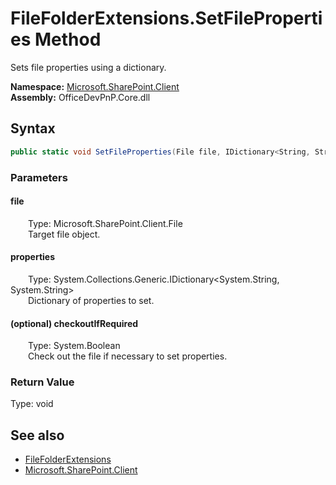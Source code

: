# FileFolderExtensions.SetFileProperties Method  
 Sets file properties using a dictionary.   

**Namespace:** [Microsoft.SharePoint.Client](Microsoft.SharePoint.Client.md)  
**Assembly:** OfficeDevPnP.Core.dll  
## Syntax
```C#
public static void SetFileProperties(File file, IDictionary<String, String> properties, Boolean checkoutIfRequired)
```
### Parameters
#### file  
&emsp;&emsp;Type: Microsoft.SharePoint.Client.File  
&emsp;&emsp;Target file object.  

  

#### properties  
&emsp;&emsp;Type: System.Collections.Generic.IDictionary<System.String, System.String>  
&emsp;&emsp;Dictionary of properties to set.  

  

#### (optional) checkoutIfRequired  
&emsp;&emsp;Type: System.Boolean  
&emsp;&emsp;Check out the file if necessary to set properties.  

  

### Return Value
Type: void  

## See also
- [FileFolderExtensions](Microsoft.SharePoint.Client.FileFolderExtensions.md) 
- [Microsoft.SharePoint.Client](Microsoft.SharePoint.Client.md) 

